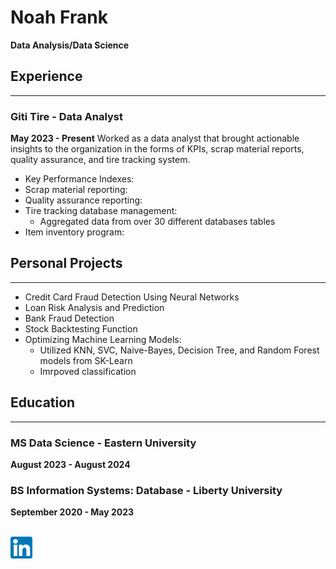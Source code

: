 # Noah Frank
<b>Data Analysis/Data Science</b>

## Experience
---
### Giti Tire - Data Analyst
<b>May 2023 - Present</b>
Worked as a data analyst that brought actionable insights to the organization in the forms of KPIs, scrap material reports, quality assurance, and tire tracking system. 

* Key Performance Indexes:
* Scrap material reporting:
* Quality assurance reporting:
* Tire tracking database management:
  * Aggregated data from over 30 different databases tables
* Item inventory program:

## Personal Projects
---
* Credit Card Fraud Detection Using Neural Networks
* Loan Risk Analysis and Prediction
* Bank Fraud Detection
* Stock Backtesting Function
* Optimizing Machine Learning Models:
  * Utilized KNN, SVC, Naive-Bayes, Decision Tree, and Random Forest models from SK-Learn
  * Imrpoved classification

## Education 
---
### MS Data Science - Eastern University
<b>August 2023 - August 2024</b>

### BS Information Systems: Database - Liberty University
<b>September 2020 - May 2023</b>

<br>
<a href="www.linkedin.com/in/noah-frank-032b68230">
  <img src="Assets/Linkedin Image.png" width="35">
</a>
